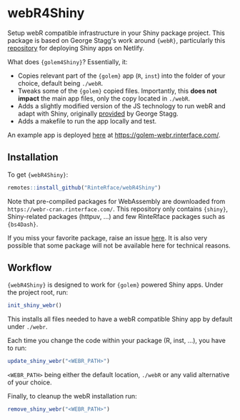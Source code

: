 # webR4Shiny
Setup webR compatible infrastructure in your Shiny package project. This package is based on George Stagg's work around `{webR}`, particularly
this [repository](https://github.com/georgestagg/shiny-standalone-webr-demo) for deploying Shiny apps on Netlify.

What does `{golem4Shiny}`? Essentially, it:

- Copies relevant part of the `{golem}` app (`R`, `inst`) into the folder of your choice, default being `./webR`.
- Tweaks some of the `{golem}` copied files. Importantly, this __does not impact__ the main app files, only the copy located in `./webR`.
- Adds a slightly modified version of the JS technology to run webR and adapt with Shiny, originally [provided](https://github.com/georgestagg/shiny-standalone-webr-demo) by George Stagg.
- Adds a makefile to run the app locally and test.

An example app is deployed [here](https://golem-webr.rinterface.com/) at https://golem-webr.rinterface.com/.

## Installation

To get `{webR4Shiny}`:

```r
remotes::install_github("RinteRface/webR4Shiny")
```

Note that pre-compiled packages for WebAssembly are downloaded from `https://webr-cran.rinterface.com/`. This repository only contains
`{shiny}`, Shiny-related packages (httpuv, ...) and few RinteRface packages such as `{bs4Dash}`.

If you miss your favorite package, raise an issue [here](https://github.com/RinteRface/rinterface-webr-repo/issues). It is also
very possible that some package will not be available here for technical reasons.

## Workflow

`{webR4Shiny}` is designed to work for `{golem}` powered Shiny apps.
Under the project root, run:

```r
init_shiny_webr()
```

This installs all files needed to have a webR compatible Shiny app by default
under `./webr`.

Each time you change the code within your package (R, inst, ...), you have to run:

```r
update_shiny_webr("<WEBR_PATH>")
```

`<WEBR_PATH>` being either the default location, `./webR` or any valid
alternative of your choice.

Finally, to cleanup the webR installation run:

```r
remove_shiny_webr("<WEBR_PATH>")
```

